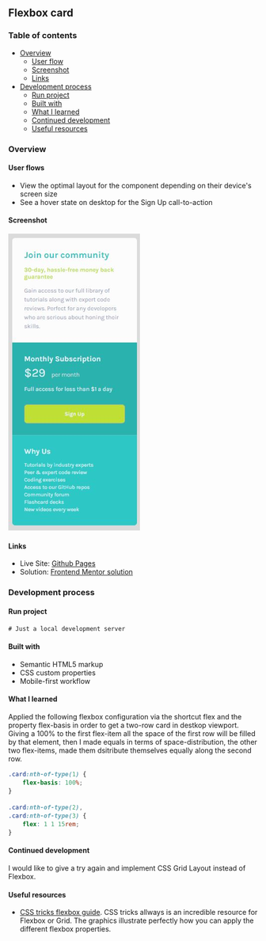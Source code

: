 ## Flexbox card

### Table of contents
- [Overview](#overview)
    - [User flow](#user-flow)
    - [Screenshot](#screenshot)
    - [Links](#links)
- [Development process](#development-process)
    - [Run project](#run-project)
    - [Built with](#built-with)
    - [What I learned](#what-i-learned)
    - [Continued development](#continued-development)
    - [Useful resources](#useful-resources)

### Overview

#### User flows
- View the optimal layout for the component depending on their device's screen size
- See a hover state on desktop for the Sign Up call-to-action

#### Screenshot
![Mobile preview](./designs/mobileView.JPG)

#### Links
- Live Site: [Github Pages](https://alexcumplido.github.io/frontend-mentor/card-component)
- Solution: [Frontend Mentor solution](https://www.frontendmentor.io/solutions/responsive-flexbox-without-media-HJ9NGJYf9)

### Development process

#### Run project
```
# Just a local development server
```

#### Built with
- Semantic HTML5 markup
- CSS custom properties
- Mobile-first workflow

#### What I learned
Applied the following flexbox configuration via the shortcut flex and the property flex-basis in order to get a two-row card in destkop viewport. Giving a 100% to the first flex-item all the space of the first row will be filled by that element, then I made equals in terms of space-distribution, the other two flex-items, made them dsitribute themselves equally along the second row.

```css
.card:nth-of-type(1) {
    flex-basis: 100%;
}

.card:nth-of-type(2),
.card:nth-of-type(3) {
    flex: 1 1 15rem;
}
```

#### Continued development
I would like to give a try again and implement CSS Grid Layout instead of Flexbox. 

#### Useful resources
- [CSS tricks flexbox guide](https://css-tricks.com/snippets/css/a-guide-to-flexbox/). CSS tricks allways is an incredible resource for Flexbox or Grid. The graphics illustrate perfectly how you can apply the different flexbox properties.